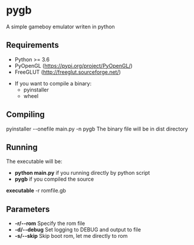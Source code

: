 # pygb
A simple gameboy emulator writen in python

## Requirements
- Python >= 3.6
- PyOpenGL (https://pypi.org/project/PyOpenGL/)
- FreeGLUT (http://freeglut.sourceforge.net/)
* If you want to compile a binary:
  - pyinstaller
  - wheel
  
## Compiling
pyinstaller --onefile main.py -n pygb
The binary file will be in dist directory

## Running
The executable will be:
- **python main.py** if you running directly by python script
- **pygb** if you compiled the source


**executable** -r romfile.gb

## Parameters
- **-r/--rom** Specify the rom file
- **-d/--debug** Set logging to DEBUG and output to file
- **-s/--skip** Skip boot rom, let me directly to rom
